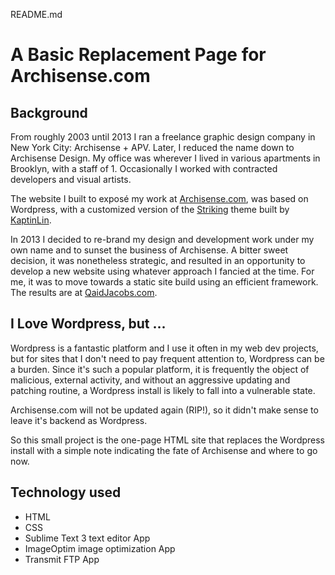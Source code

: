 README.md

# A Basic Replacement Page for Archisense.com

## Background

From roughly 2003 until 2013 I ran a freelance graphic design company in New York City: Archisense + APV. Later, I reduced the name down to Archisense Design. My office was wherever I lived in various apartments in Brooklyn, with a staff of 1. Occasionally I worked with contracted developers and visual artists.

The website I built to exposé my work at [Archisense.com][1], was based on Wordpress, with a customized version of the [Striking][2] theme built by [KaptinLin][3].

In 2013 I decided to re-brand my design and development work under my own name and to sunset the business of Archisense. A bitter sweet decision, it was nonetheless strategic, and resulted in an opportunity to develop a new website using whatever approach I fancied at the time. For me, it was to move towards a static site build using an efficient framework. The results are at [QaidJacobs.com][4].

## I Love Wordpress, but ...

Wordpress is a fantastic platform and I use it often in my web dev projects, but for sites that I don't need to pay frequent attention to, Wordpress can be a burden. Since it's such a popular platform, it is frequently the object of malicious, external activity, and without an aggressive updating and patching routine, a Wordpress install is likely to fall into a vulnerable state.

Archisense.com will not be updated again (RIP!), so it didn't make sense to leave it's backend as Wordpress.

So this small project is the one-page HTML site that replaces the Wordpress install with a simple note indicating the fate of Archisense and where to go now.

## Technology used
- HTML
- CSS
- Sublime Text 3 text editor App
- ImageOptim image optimization App
- Transmit FTP App

[1]:http://archisense.com "Archisense.com website"
[2]:http://themeforest.net/item/striking-multiflex-ecommerce-responsive-wp-theme/128763 "Striking Wordpress theme"
[3]:http://themeforest.net/user/kaptinlin "KaptinLin themes"
[4]:http://qaidjacobs.com "Qa'id Jacobs portfolio website"